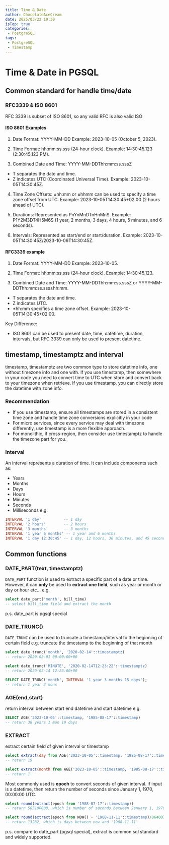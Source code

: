 ```yaml
---
title: Time & Date
author: ChocolateAceCream
date: 2025/03/22 19:30
isTop: true
categories:
 - PostgreSQL
tags:
 - PostgreSQL
 - Timestamp
---
```


# Time & Date in PGSQL <Badge text="PostgreSQL" type="warning" />
## Common standard for handle time/date
### RFC3339 & ISO 8601
RFC 3339 is subset of ISO 8601, so any valid RFC is also valid ISO
#### ISO 8601 Examples
1. Date Format: YYYY-MM-DD
Example: 2023-10-05 (October 5, 2023).

2. Time Format: hh:mm:ss.sss (24-hour clock).
Example: 14:30:45.123 (2:30:45.123 PM).

3. Combined Date and Time: YYYY-MM-DDThh:mm:ss.sssZ
- T separates the date and time.
- Z indicates UTC (Coordinated Universal Time).
Example: 2023-10-05T14:30:45Z.

4. Time Zone Offsets:
±hh:mm or ±hhmm can be used to specify a time zone offset from UTC.
Example: 2023-10-05T14:30:45+02:00 (2 hours ahead of UTC).

5. Durations: Represented as PnYnMnDTnHnMnS.
Example: P1Y2M3DT4H5M6S (1 year, 2 months, 3 days, 4 hours, 5 minutes, and 6 seconds).

6. Intervals: Represented as start/end or start/duration.
Example: 2023-10-05T14:30:45Z/2023-10-06T14:30:45Z.

#### RFC3339 example
1. Date Format: YYYY-MM-DD
Example: 2023-10-05.

2. Time Format: hh:mm:ss.sss (24-hour clock).
Example: 14:30:45.123.

3. Combined Date and Time: YYYY-MM-DDThh:mm:ss.sssZ or YYYY-MM-DDThh:mm:ss.sss±hh:mm.
- T separates the date and time.
- Z indicates UTC.
- ±hh:mm specifies a time zone offset.
Example: 2023-10-05T14:30:45+02:00.

Key Difference:
- ISO 8601 can be used to present date, time, datetime, duration, intervals, but RFC 3339 can only be used to present datetime.


## timestamp, timestamptz and interval
timestamp, timestamptz are two common type to store datetime info, one without timezone info and one with.
If you use timestamp, then somewhere in your code you need to convert time to UTC when store and convert back to your timezone when retrieve.
If you use timestamp, you can directly store the datetime with zone info.

### Recommendation
- If you use timestamp, ensure all timestamps are stored in a consistent time zone and handle time zone conversions explicitly in your code
- For micro services, since every service may deal with timezone differently, use timestamp is a more flexible approach.
- For monolithic, if cross-region, then consider use timestamptz to handle the timezone part for you.

### Interval
An interval represents a duration of time. It can include components such as:
- Years
- Months
- Days
- Hours
- Minutes
- Seconds
- Milliseconds
e.g.
```sql
INTERVAL '1 day'          -- 1 day
INTERVAL '2 hours'        -- 2 hours
INTERVAL '3 months'       -- 3 months
INTERVAL '1 year 6 months' -- 1 year and 6 months
INTERVAL '1 day 12:30:45' -- 1 day, 12 hours, 30 minutes, and 45 seconds
```

## Common functions
### DATE_PART(text, timestamptz)
```DATE_PART``` function is used to extract a specific part of a date or time. However, it can **only** be used to **extract one field**, such as year or month or day or hour etc...
e.g.
```sql
select date_part('month', bill_time)
-- select bill_time field and extract the month
```
p.s. date_part is pgsql special

### DATE_TRUNC()
```DATE_TRUNC``` can be used to truncate a timestamp/interval to the beginning of certain field
e.g. truncate the timestamp to the beginning of that month
```sql
select date_trunc('month', '2020-02-14'::timestamptz)
-- return 2020-02-01 00:00:00+00

select date_trunc('MINUTE', '2020-02-14T12:23:22'::timestamptz)
-- return 2020-02-14 12:23:00+00

SELECT DATE_TRUNC('month', INTERVAL '1 year 3 months 15 days');
-- return 1 year 3 mons
```

### AGE(end,start)
return interval between start end datetime and start datetime
e.g.
```sql
SELECT AGE('2023-10-05'::timestamp, '1985-08-17'::timestamp)
-- return 38 years 1 mon 19 days
```

### EXTRACT
extract certain field of given interval or timestamp
```sql
select extract(day from AGE('2023-10-05'::timestamp, '1985-08-17'::timestamp))
-- return 19

select extract(month from AGE('2023-10-05'::timestamp, '1985-08-17'::timestamp))
-- return 1
```

Most commonly used is **epoch** to convert seconds of given interval. if input is a datetime, then return the number of seconds since January 1, 1970, 00:00:00 UTC.

```sql
select round(extract(epoch from '1988-07-17'::timestamp))
-- return 585100800, which is number of seconds between January 1, 1970, 00:00:00 UTC. and '1988-07-17'

select round(extract(epoch from NOW() - '1988-11-11'::timestamp)/86400)
-- return 13282, which is days between now and '1988-11-11'
```

p.s. compare to date_part (pgsql special), extract is common sql standard and widely supported.